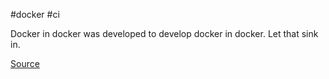 #docker #ci

Docker in docker was developed to develop docker in docker. Let that sink in.



[Source](http://jpetazzo.github.io/2015/09/03/do-not-use-docker-in-docker-for-ci/)
